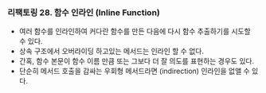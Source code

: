 ### 리팩토링 28. 함수 인라인 (Inline Function)
- 여러 함수를 인라인하여 커다란 함수를 만든 다음에 다시 함수 추출하기를 시도할 수 있다.
- 상속 구조에서 오버라이딩 하고있는 메서드는 인라인 할 수 없다.
- 간혹, 함수 본문이 함수 이름 만큼 또는 그보다 더 잘 의도를 표현하는 경우도 있다.
- 단순히 메서드 호출을 감싸는 우회형 메서드라면 (indirection) 인라인을 없앨 수 있다.